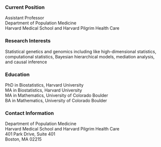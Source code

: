 ### Current Position
Assistant Professor <br>
Department of Population Medicine <br>
Harvard Medical School and Harvard Pilgrim Health Care 

### Research Interests  
Statistical genetics and genomics including like high-dimensional statistics, computational statistics, Bayesian hierarchical models, mediation analysis, and causal inference

### Education
PhD in Biostatistics, Harvard University <br>
MA in Biostatistics, Harvard University <br>
MA in Mathematics, University of Colorado Boulder <br>
BA in Mathematics, University of Colorado Boulder 

### Contact Information
Department of Population Medicine <br>
Harvard Medical School and Harvard Pilgrim Health Care <br>
401 Park Drive, Suite 401 <br>
Boston, MA 02215 
